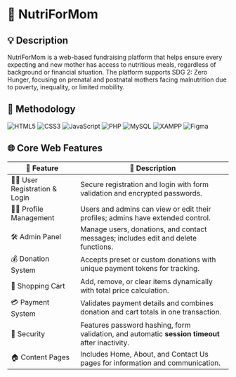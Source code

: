 # 🌸 NutriForMom 

## 💡 Description
NutriForMom is a web-based fundraising platform that helps ensure every expecting and new mother has access to nutritious meals, regardless of background or financial situation. The platform supports SDG 2: Zero Hunger, focusing on prenatal and postnatal mothers facing malnutrition due to poverty, inequality, or limited mobility.

## 🧩 Methodology
![HTML5](https://img.shields.io/badge/html5-%23E34F26.svg?style=for-the-badge&logo=html5&logoColor=white)
![CSS3](https://img.shields.io/badge/css3-%231572B6.svg?style=for-the-badge&logo=css3&logoColor=white)
![JavaScript](https://img.shields.io/badge/javascript-%23323330.svg?style=for-the-badge&logo=javascript&logoColor=%23F7DF1E)
![PHP](https://img.shields.io/badge/php-%23777BB4.svg?style=for-the-badge&logo=php&logoColor=white)
![MySQL](https://img.shields.io/badge/mysql-%2300f.svg?style=for-the-badge&logo=mysql&logoColor=white)
![XAMPP](https://img.shields.io/badge/Xampp-F37623?style=for-the-badge&logo=xampp&logoColor=white)
![Figma](https://img.shields.io/badge/figma-%23F24E1E.svg?style=for-the-badge&logo=figma&logoColor=white)

## 🌐 Core Web Features

| 🌟 Feature | 📝 Description |
|-------------|----------------|
| 👩‍💻 User Registration & Login | Secure registration and login with form validation and encrypted passwords. |
| 🧍‍♀️ Profile Management | Users and admins can view or edit their profiles; admins have extended control. |
| 🛠️ Admin Panel | Manage users, donations, and contact messages; includes edit and delete functions. |
| 💰 Donation System | Accepts preset or custom donations with unique payment tokens for tracking. |
| 🛒 Shopping Cart | Add, remove, or clear items dynamically with total price calculation. |
| 💳 Payment System | Validates payment details and combines donation and cart totals in one transaction. |
| 🔐 Security | Features password hashing, form validation, and automatic **session timeout** after inactivity. |
| 🏠 Content Pages | Includes Home, About, and Contact Us pages for information and communication. |
